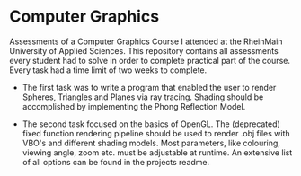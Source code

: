 Computer Graphics
=================

Assessments of a Computer Graphics Course I attended at the
RheinMain University of Applied Sciences. This repository
contains all assessments every student had to solve in order
to complete practical part of the course. Every task had a time
limit of two weeks to complete.

* The first task was to write a program that enabled the
  user to render Spheres, Triangles and Planes via ray tracing.
  Shading should be accomplished by implementing the
  Phong Reflection Model.

* The second task focused on the basics of OpenGL. The (deprecated)
  fixed function rendering pipeline should be used to render
  .obj files with VBO's and different shading models. Most parameters, like
  colouring, viewing angle, zoom etc. must be adjustable at runtime.
  An extensive list of all options can be found in the projects
  readme.
